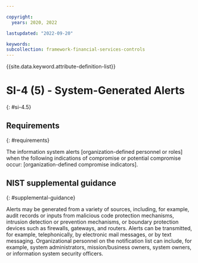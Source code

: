 ```yaml
---

copyright:
  years: 2020, 2022

lastupdated: "2022-09-20"

keywords: 
subcollection: framework-financial-services-controls
---
```


{{site.data.keyword.attribute-definition-list}}

# SI-4 (5) - System-Generated Alerts
{: #si-4.5}

## Requirements
{: #requirements}

The information system alerts [organization-defined personnel or roles] when the following indications of compromise or potential compromise occur: [organization-defined compromise indicators].

## NIST supplemental guidance
{: #supplemental-guidance}

Alerts may be generated from a variety of sources, including, for example, audit records or inputs from malicious code protection mechanisms, intrusion detection or prevention mechanisms, or boundary protection devices such as firewalls, gateways, and routers. Alerts can be transmitted, for example, telephonically, by electronic mail messages, or by text messaging. Organizational personnel on the notification list can include, for example, system administrators, mission/business owners, system owners, or information system security officers.

